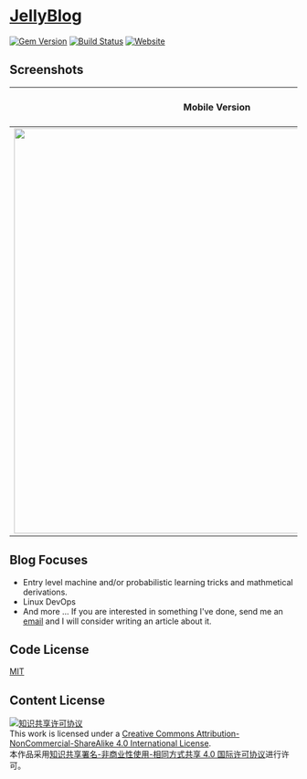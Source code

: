 # [JellyBlog](https://nichenjie.com)

[![Gem Version](https://img.shields.io/gem/v/jekyll.svg)](https://rubygems.org/gems/jekyll)
[![Build Status](https://travis-ci.com/jellycsc/JellyBlog-Travis-CI.svg?branch=master)](https://travis-ci.com/jellycsc/JellyBlog-Travis-CI)
[![Website](https://img.shields.io/website-up-down-green-red/http/nichenjie.com.svg?label=website-status)](https://nichenjie.com/) 

## Screenshots
Mobile Version             |  Full-sized Version
:-------------------------:|:-------------------------:
<img src="https://user-images.githubusercontent.com/25379724/52883382-b8363280-3138-11e9-977b-dc4d8d5b1f3e.png" width="710"/>  |  ![full-sized](https://user-images.githubusercontent.com/25379724/52883391-bd937d00-3138-11e9-9d74-ec2fbcd66e24.png)

## Blog Focuses
* Entry level machine and/or probabilistic learning tricks and mathmetical derivations.
* Linux DevOps
* And more ... If you are interested in something I've done, send me an [email](mailto:nichenjie2013@gmail.com) and I will consider writing an article about it.

## Code License
[MIT](LICENSE)

## Content License
<a rel="license" href="http://creativecommons.org/licenses/by-nc-sa/4.0/"><img alt="知识共享许可协议" style="border-width:0" src="https://i.creativecommons.org/l/by-nc-sa/4.0/88x31.png" /></a><br />This work is licensed under a <a rel="license" href="http://creativecommons.org/licenses/by-nc-sa/4.0/">Creative Commons Attribution-NonCommercial-ShareAlike 4.0 International License</a>.<br />本作品采用<a rel="license" href="http://creativecommons.org/licenses/by-nc-sa/4.0/">知识共享署名-非商业性使用-相同方式共享 4.0 国际许可协议</a>进行许可。
